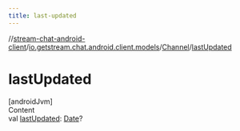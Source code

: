 ```yaml
---
title: last-updated
---
```

//[stream-chat-android-client](../../../index.md)/[io.getstream.chat.android.client.models](../index.md)/[Channel](index.md)/[lastUpdated](lastUpdated.md)



# lastUpdated  
[androidJvm]  
Content  
val [lastUpdated](lastUpdated.md): [Date](https://developer.android.com/reference/kotlin/java/util/Date.html)?  



